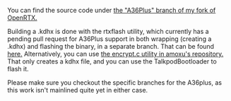 You can find the source code under [the "A36Plus" branch of my fork of OpenRTX.](https://github.com/Tunas1337/OpenRTX/tree/A36Plus)

Building a .kdhx is done with the rtxflash utility, which currently has a pending pull request for A36Plus support in both wrapping (creating a .kdhx) and flashing the binary, in a separate branch. That can be found [here.](https://github.com/OpenRTX/rtxflash/tree/a36plus)
Alternatively, you can use [the encrypt.c utility in amoxu's repository.](https://github.com/amoxu/Baofeng-UV-5RM-5RH-RE/blob/main/reverse_engineering/encrypt.c) That only creates a kdhx file, and you can use the TalkpodBootloader to flash it.

Please make sure you checkout the specific branches for the A36plus, as this work isn't mainlined quite yet in either case.
